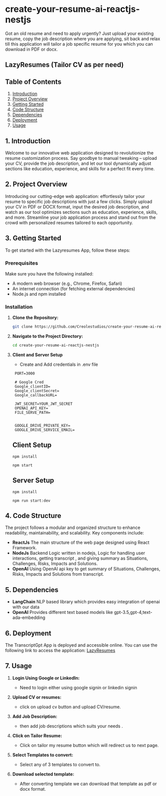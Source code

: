 # create-your-resume-ai-reactjs-nestjs
Got an old resume and need to apply urgently? Just upload your existing resume, copy the job description where you are applying, sit back and relax till this application will tailor a job specific resume for you which you can download in PDF or docx. 



## LazyResumes (Tailor CV as per need)

## Table of Contents

1. [Introduction](#1-introduction)
2. [Project Overview](#2-project-overview)
3. [Getting Started](#3-getting-started)
4. [Code Structure](#4-code-structure)
5. [Dependencies](#5-dependencies)
6. [Deployment](#6-deployment)
7. [Usage](#7-usage)


## 1. Introduction

Welcome to our innovative web application designed to revolutionize the resume customization process. Say goodbye to manual tweaking – upload your CV, provide the job description, and let our tool dynamically adjust sections like education, experience, and skills for a perfect fit every time.


## 2. Project Overview

Introducing our cutting-edge web application: effortlessly tailor your resume to specific job descriptions with just a few clicks. Simply upload your CV in PDF or DOCX format, input the desired job description, and watch as our tool optimizes sections such as education, experience, skills, and more. Streamline your job application process and stand out from the crowd with personalized resumes tailored to each opportunity.


## 3. Getting Started

To get started with the Lazyresumes App, follow these steps:

### Prerequisites

Make sure you have the following installed:

- A modern web browser (e.g., Chrome, Firefox, Safari)
- An internet connection (for fetching external dependencies)
- Node.js and npm installed 

### Installation

1. **Clone the Repository:**

   ```bash
   git clone https://github.com/Creolestudios/create-your-resume-ai-reactjs-nestjs.git
   ```

2. **Navigate to the Project Directory:**

   ```bash
   cd create-your-resume-ai-reactjs-nestjs
   ```

3. **Client and Server Setup**

   * Create and Add credentials in .env file 

   ```
    PORT=3000

    # Google Cred
    Google_clientID=
    Google_clientSecret=
    Google_callbackURL=

    JWT_SECRET=YOUR_JWT_SECRET
    OPENAI_API_KEY=
    FILE_SERVE_PATH=

    
    GOOGLE_DRIVE_PRIVATE_KEY=
    GOOGLE_DRIVE_SERVICE_EMAIL=

   ```

   ## Client Setup

   ```
   npm install 

   npm start 

   ```


   ## Server Setup


   ```
   npm install 

   npm run start:dev

   ```




## 4. Code Structure

The project follows a modular and organized structure to enhance readability, maintainability, and scalability. Key components include:

- **ReactJs** The main structure of the web page designed using React Framework.
- **NodeJs** Backend Logic written in nodejs, Logic for handling user interactions, getting transcript , and giving summary as Situations, Challenges, Risks, Impacts and Solutions.
- **OpenAI** Using OpenAI api key to get summary of Situations, Challenges, Risks, Impacts and Solutions from transcript.

## 5. Dependencies

- **LangChain** NLP based library which provides easy integration of openai with our data 
- **OpenAI** Provides different text based models like gpt-3.5,gpt-4,text-ada-embedding



## 6. Deployment

The TranscriptGpt App is deployed and accessible online. You can use the following link to access the application: [LazyResumes](http://lazyresumes.com/)

## 7. Usage

1. **Login Using Google or LinkedIn:**
   - Need to login either using google signin or linkedin signin

2. **Upload CV or resumes:**
   - click on upload cv button and upload CV/resume.

3. **Add Job Description:**
   - then add job descriptions which suits your needs .

4. **Click on Tailor Resume:**
   - Click on tailor my resume button which will redirect us to next page.

5. **Select Templates to convert:**
   - Select any of 3 templates to convert to.

6. **Download selected template:**
   - After converting template we can download that template as pdf or docx format.
